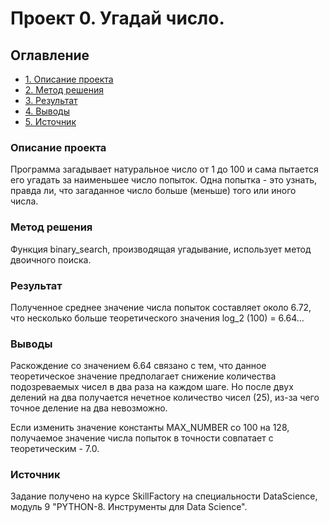 # Проект 0. Угадай число.

## Оглавление

* [1. Описание проекта](README.md.#Описание-проекта)
* [2. Метод решения](README.md.#Метод-решения)
* [3. Результат](README.md.#Результат)
* [4. Выводы](README.md.#Выводы)
* [5. Источник](README.md.#Источник)

### Описание проекта    
Программа загадывает натуральное число от 1 до 100 и сама пытается его угадать за наименьшее число попыток. Одна попытка - это узнать, правда ли, что загаданное число больше (меньше) того или иного числа.

### Метод решения
Функция binary_search, производящая угадывание, использует метод двоичного поиска.

### Результат
Полученное среднее значение числа попыток составляет около 6.72, что несколько больше теоретического значения log_2 (100) = 6.64...

### Выводы
Раскождение со значением 6.64 связано с тем, что данное теоретическое значение предполагает снижение количества подозреваемых чисел в два раза на каждом шаге. Но после двух делений на два получается нечетное количество чисел (25), из-за чего точное деление на два невозможно.

Если изменить значение константы MAX_NUMBER со 100 на 128, получаемое значение числа попыток в точности совпатает с теоретическим - 7.0.

### Источник
Задание получено на курсе SkillFactory на специальности DataScience, модуль 9 "PYTHON-8. Инструменты для Data Science".